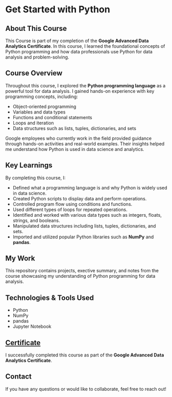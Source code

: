 # Get Started with Python

## About This Course
This Course is part of my completion of the **Google Advanced Data Analytics Certificate**. In this course, I learned the foundational concepts of Python programming and how data professionals use Python for data analysis and problem-solving.

## Course Overview
Throughout this course, I explored the **Python programming language** as a powerful tool for data analysis. I gained hands-on experience with key programming concepts, including:
- Object-oriented programming
- Variables and data types
- Functions and conditional statements
- Loops and iteration
- Data structures such as lists, tuples, dictionaries, and sets

Google employees who currently work in the field provided guidance through hands-on activities and real-world examples. Their insights helped me understand how Python is used in data science and analytics.

## Key Learnings
By completing this course, I:
- Defined what a programming language is and why Python is widely used in data science.
- Created Python scripts to display data and perform operations.
- Controlled program flow using conditions and functions.
- Used different types of loops for repeated operations.
- Identified and worked with various data types such as integers, floats, strings, and booleans.
- Manipulated data structures including lists, tuples, dictionaries, and sets.
- Imported and utilized popular Python libraries such as **NumPy** and **pandas**.

## My Work
This repository contains projects, exective summary, and notes from the course showcasing my understanding of Python programming for data analysis.

## Technologies & Tools Used
- Python
- NumPy
- pandas
- Jupyter Notebook

## [Certificate](https://www.coursera.org/account/accomplishments/verify/0SFHCJ7TCV9K)
I successfully completed this course as part of the **Google Advanced Data Analytics Certificate**.

## Contact
If you have any questions or would like to collaborate, feel free to reach out!
